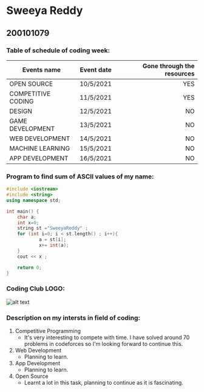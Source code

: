 # Sweeya Reddy
## 200101079

### Table of schedule of coding week:
| Events name     | Event date          | Gone through the resources  |
| ------------- |:-------------:| -----:|
| OPEN SOURCE     | 10/5/2021 | YES |
| COMPETITIVE CODING    | 11/5/2021      |   YES |
| DESIGN | 12/5/2021    |    NO |
| GAME DEVELOPMENT     | 13/5/2021 | NO |
| WEB DEVELOPMENT    | 14/5/2021      |   NO |
| MACHINE LEARNING | 15/5/2021      |    NO |
| APP DEVELOPMENT | 16/5/2021      |    NO |

### Program to find sum of ASCII values of my name:
```cpp
#include <iostream>
#include <string>
using namespace std;

int main() {
	char a;
	int x=0;
	string st ="SweeyaReddy" ;
	for (int i=0; i < st.length() ; i++){
			a = st[i];
			x+= int(a);
	}
    cout << x ;

	return 0;
}
```
### Coding Club LOGO:
![alt text](https://github.com/codingiitg/open_source_submission/blob/main/coding-club%20logo.png "Coding Club, IIT-G")

### Description on my intersts in field of coding:
1. Competitive Programming
    * It's very interesting to compete with time. I have solved around 70 problems in codeforces so I'm looking forward to continue this.
2. Web Development
    * Planning to learn.
3. App Development
    * Planning to learn.
4. Open Source
    * Learnt a lot in this task, planning to continue as it is fascinating.


